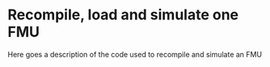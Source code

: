 # Recompile, load and simulate one FMU
Here goes a description of the code used to recompile and simulate an FMU
